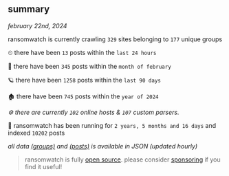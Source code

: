 
## summary
_february 22nd, 2024_

ransomwatch is currently crawling `329` sites belonging to `177` unique groups

⏲ there have been `13` posts within the `last 24 hours`

🦈 there have been `345` posts within the `month of february`

🪐 there have been `1258` posts within the `last 90 days`

🏚 there have been `745` posts within the `year of 2024`

_⚙️ there are currently `102` online hosts & `107` custom parsers._

🦕 ransomwatch has been running for `2 years, 5 months and 16 days` and indexed `10202` posts

_all data  [(groups)](http://ransomwhat.telemetry.ltd/groups) and [(posts)](http://ransomwhat.telemetry.ltd/posts) is available in JSON (updated hourly)_

> ransomwatch is fully [open source](https://github.com/joshhighet/ransomwatch#ransomwatch--). please consider [sponsoring](https://github.com/sponsors/joshhighet) if you find it useful!
